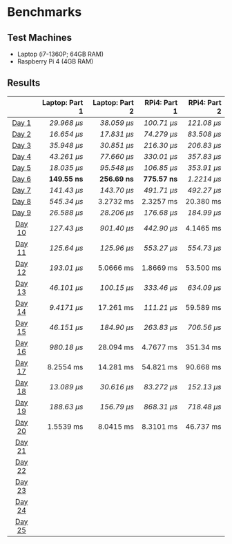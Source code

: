 # Benchmarks

## Test Machines

* Laptop (i7-1360P; 64GB RAM)
* Raspberry Pi 4 (4GB RAM)

## Results

|                                                | Laptop: Part 1 | Laptop: Part 2 | RPi4: Part 1 | RPi4: Part 2 |
|:----------------------------------------------:| --------------:| --------------:| ------------:| ------------:|
| [Day 1](https://adventofcode.com/2023/day/1)   |    _29.968 µs_ |    _38.059 µs_ |  _100.71 µs_ |  _121.08 µs_ |
| [Day 2](https://adventofcode.com/2023/day/2)   |    _16.654 µs_ |    _17.831 µs_ |  _74.279 µs_ |  _83.508 µs_ |
| [Day 3](https://adventofcode.com/2023/day/3)   |    _35.948 µs_ |    _30.851 µs_ |  _216.30 µs_ |  _206.83 µs_ |
| [Day 4](https://adventofcode.com/2023/day/4)   |    _43.261 µs_ |    _77.660 µs_ |  _330.01 µs_ |  _357.83 µs_ |
| [Day 5](https://adventofcode.com/2023/day/5)   |    _18.035 µs_ |    _95.548 µs_ |  _106.85 µs_ |  _353.91 µs_ |
| [Day 6](https://adventofcode.com/2023/day/6)   |   **149.55 ns**|   **256.69 ns**| **775.57 ns**|  _1.2214 µs_ |
| [Day 7](https://adventofcode.com/2023/day/7)   |    _141.43 µs_ |    _143.70 µs_ |  _491.71 µs_ |  _492.27 µs_ |
| [Day 8](https://adventofcode.com/2023/day/8)   |    _545.34 µs_ |     3.2732 ms  |   2.3257 ms  |   20.380 ms  |
| [Day 9](https://adventofcode.com/2023/day/9)   |    _26.588 µs_ |    _28.206 µs_ |  _176.68 µs_ |  _184.99 µs_ |
| [Day 10](https://adventofcode.com/2023/day/10) |    _127.43 µs_ |    _901.40 µs_ |  _442.90 µs_ |   4.1465 ms  |
| [Day 11](https://adventofcode.com/2023/day/11) |    _125.64 µs_ |    _125.96 µs_ |  _553.27 µs_ |  _554.73 µs_ |
| [Day 12](https://adventofcode.com/2023/day/12) |    _193.01 µs_ |     5.0666 ms  |   1.8669 ms  |   53.500 ms  |
| [Day 13](https://adventofcode.com/2023/day/13) |    _46.101 µs_ |    _100.15 µs_ |  _333.46 µs_ |  _634.09 µs_ |
| [Day 14](https://adventofcode.com/2023/day/14) |    _9.4171 µs_ |     17.261 ms  |  _111.21 µs_ |   59.589 ms  |
| [Day 15](https://adventofcode.com/2023/day/15) |    _46.151 µs_ |    _184.90 µs_ |  _263.83 µs_ |  _706.56 µs_ |
| [Day 16](https://adventofcode.com/2023/day/16) |    _980.18 µs_ |     28.094 ms  |   4.7677 ms  |   351.34 ms  |
| [Day 17](https://adventofcode.com/2023/day/17) |     8.2554 ms  |     14.281 ms  |   54.821 ms  |   90.668 ms  |
| [Day 18](https://adventofcode.com/2023/day/18) |    _13.089 µs_ |    _30.616 µs_ |  _83.272 µs_ |  _152.13 µs_ |
| [Day 19](https://adventofcode.com/2023/day/19) |    _188.63 µs_ |    _156.79 µs_ |  _868.31 µs_ |  _718.48 µs_ |
| [Day 20](https://adventofcode.com/2023/day/20) |     1.5539 ms  |     8.0415 ms  |   8.3101 ms  |   46.737 ms  |
| [Day 21](https://adventofcode.com/2023/day/21) |                |                |              |              |
| [Day 22](https://adventofcode.com/2023/day/22) |                |                |              |              |
| [Day 23](https://adventofcode.com/2023/day/23) |                |                |              |              |
| [Day 24](https://adventofcode.com/2023/day/24) |                |                |              |              |
| [Day 25](https://adventofcode.com/2023/day/25) |                |                |              |              |

